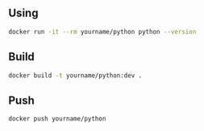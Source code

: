 ## Using

```sh
docker run -it --rm yourname/python python --version
```

## Build

```sh
docker build -t yourname/python:dev .
```

## Push

```sh
docker push yourname/python
```
